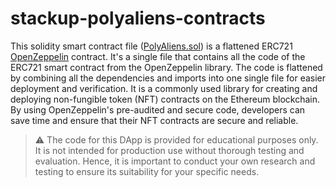 # stackup-polyaliens-contracts

This solidity smart contract file ([PolyAliens.sol](/PolyAliens.sol#L1229)) is a flattened ERC721 [OpenZeppelin](https://www.openzeppelin.com/) contract. It's a single file that contains all the code of the ERC721 smart contract from the OpenZeppelin library. The code is flattened by combining all the dependencies and imports into one single file for easier deployment and verification. It is a commonly used library for creating and deploying non-fungible token (NFT) contracts on the Ethereum blockchain. By using OpenZeppelin's pre-audited and secure code, developers can save time and ensure that their NFT contracts are secure and reliable.

> ⚠️ The code for this DApp is provided for educational purposes only. It is not intended for production use without thorough testing and evaluation. Hence, it is important to conduct your own research and testing to ensure its suitability for your specific needs.
